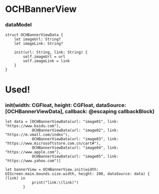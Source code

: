# OCHBannerView

### dataModel

```
struct OCHBannerViewData {
    let imageUrl: String?
    let imageLink: String?
    
    init(url: String, link: String) {
        self.imageUrl = url
        self.imageLink = link
    }
}
```

# Used!
### init(width: CGFloat, height: CGFloat, dataSource: [OCHBannerViewData], callback: @escaping callbackBlock)

```
let data = [OCHBannerViewData(url: "image01", link: "https://www.baidu.com"),
            OCHBannerViewData(url: "image02", link: "https://m.vmall.com/index"),
            OCHBannerViewData(url: "image03", link: "https://www.microsoftstore.com.cn/cart#"),
            OCHBannerViewData(url: "image04", link: "https://www.apple.com"),
            OCHBannerViewData(url: "image05", link: "https://www.yahoo.com")]  
            
let bannerView = OCHBannerView.init(width: UIScreen.main.bounds.size.width, height: 200, dataSource: data) { (link) in
            print("link:\(link)")
        }
```
